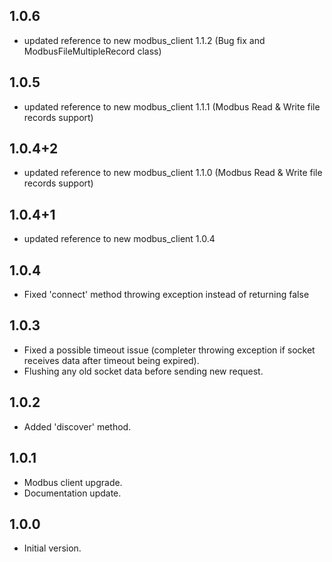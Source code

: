 ## 1.0.6
- updated reference to new modbus_client 1.1.2 (Bug fix and ModbusFileMultipleRecord class)

## 1.0.5
- updated reference to new modbus_client 1.1.1 (Modbus Read & Write file records support)

## 1.0.4+2
- updated reference to new modbus_client 1.1.0 (Modbus Read & Write file records support)

## 1.0.4+1
- updated reference to new modbus_client 1.0.4
 
## 1.0.4
- Fixed 'connect' method throwing exception instead of returning false

## 1.0.3
- Fixed a possible timeout issue (completer throwing exception if socket receives data after timeout being expired).
- Flushing any old socket data before sending new request.

## 1.0.2
- Added 'discover' method.

## 1.0.1
- Modbus client upgrade.
- Documentation update.

## 1.0.0
- Initial version.
